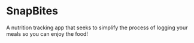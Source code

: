 # SnapBites
A nutrition tracking app that seeks to simplify the process of logging your meals so you can enjoy the food!
